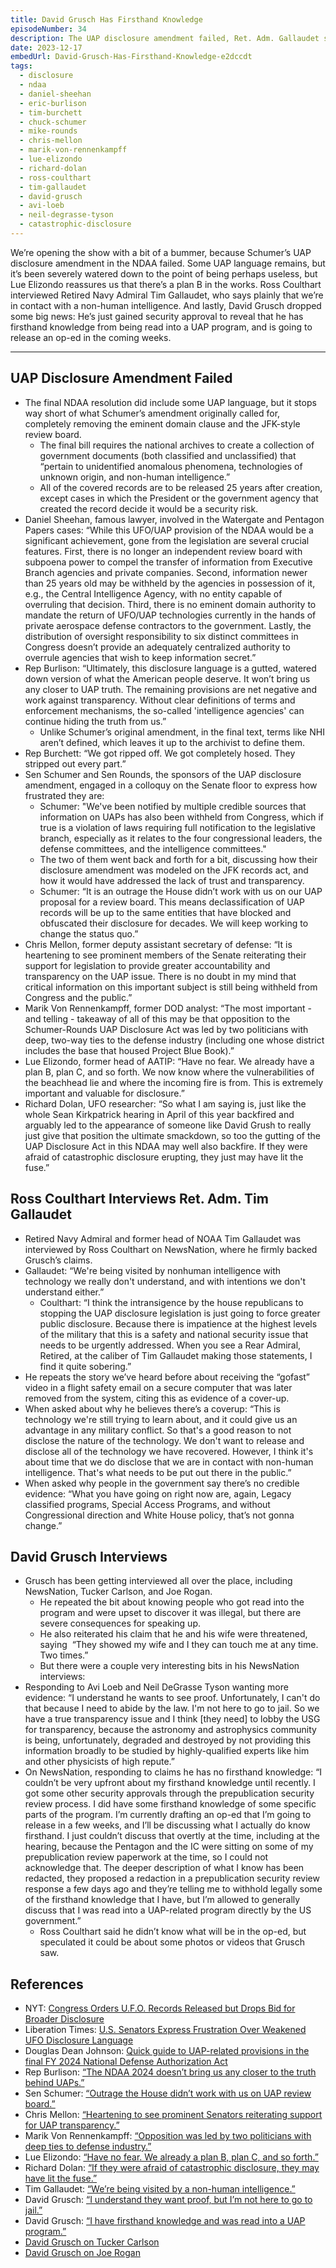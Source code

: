 ```yaml
---
title: David Grusch Has Firsthand Knowledge
episodeNumber: 34
description: The UAP disclosure amendment failed, Ret. Adm. Gallaudet says we’re in contact with NHI, and David Grusch reveals he was read into a UAP program.
date: 2023-12-17
embedUrl: David-Grusch-Has-Firsthand-Knowledge-e2dccdt
tags:
  - disclosure
  - ndaa
  - daniel-sheehan
  - eric-burlison
  - tim-burchett
  - chuck-schumer
  - mike-rounds
  - chris-mellon
  - marik-von-rennenkampff
  - lue-elizondo
  - richard-dolan
  - ross-coulthart
  - tim-gallaudet
  - david-grusch
  - avi-loeb
  - neil-degrasse-tyson
  - catastrophic-disclosure
---
```


We’re opening the show with a bit of a bummer, because Schumer’s UAP disclosure amendment in the NDAA failed. Some UAP language remains, but it’s been severely watered down to the point of being perhaps useless, but Lue Elizondo reassures us that there’s a plan B in the works. Ross Coulthart interviewed Retired Navy Admiral Tim Gallaudet, who says plainly that we’re in contact with a non-human intelligence. And lastly, David Grusch dropped some big news: He’s just gained security approval to reveal that he has firsthand knowledge from being read into a UAP program, and is going to release an op-ed in the coming weeks.

---

## UAP Disclosure Amendment Failed

- The final NDAA resolution did include some UAP language, but it stops way short of what Schumer’s amendment originally called for, completely removing the eminent domain clause and the JFK-style review board.
  - The final bill requires the national archives to create a collection of government documents (both classified and unclassified) that “pertain to unidentified anomalous phenomena, technologies of unknown origin, and non-human intelligence.”
  - All of the covered records are to be released 25 years after creation, except cases in which the President or the government agency that created the record decide it would be a security risk.
- Daniel Sheehan, famous lawyer, involved in the Watergate and Pentagon Papers cases: “While this UFO/UAP provision of the NDAA would be a significant achievement, gone from the legislation are several crucial features. First, there is no longer an independent review board with subpoena power to compel the transfer of information from Executive Branch agencies and private companies. Second, information newer than 25 years old may be withheld by the agencies in possession of it, e.g., the Central Intelligence Agency, with no entity capable of overruling that decision. Third, there is no eminent domain authority to mandate the return of UFO/UAP technologies currently in the hands of private aerospace defense contractors to the government. Lastly, the distribution of oversight responsibility to six distinct committees in Congress doesn’t provide an adequately centralized authority to overrule agencies that wish to keep information secret.”
- Rep Burlison: “Ultimately, this disclosure language is a gutted, watered down version of what the American people deserve. It won’t bring us any closer to UAP truth. The remaining provisions are net negative and work against transparency. Without clear definitions of terms and enforcement mechanisms, the so-called 'intelligence agencies' can continue hiding the truth from us.”
  - Unlike Schumer’s original amendment, in the final text, terms like NHI aren’t defined, which leaves it up to the archivist to define them.
- Rep Burchett: “We got ripped off. We got completely hosed. They stripped out every part.”
- Sen Schumer and Sen Rounds, the sponsors of the UAP disclosure amendment, engaged in a colloquy on the Senate floor to express how frustrated they are:
  - Schumer: "We've been notified by multiple credible sources that information on UAPs has also been withheld from Congress, which if true is a violation of laws requiring full notification to the legislative branch, especially as it relates to the four congressional leaders, the defense committees, and the intelligence committees."
  - The two of them went back and forth for a bit, discussing how their disclosure amendment was modeled on the JFK records act, and how it would have addressed the lack of trust and transparency.
  - Schumer: “It is an outrage the House didn’t work with us on our UAP proposal for a review board. This means declassification of UAP records will be up to the same entities that have blocked and obfuscated their disclosure for decades. We will keep working to change the status quo.”
- Chris Mellon, former deputy assistant secretary of defense: “It is heartening to see prominent members of the Senate reiterating their support for legislation to provide greater accountability and transparency on the UAP issue. There is no doubt in my mind that critical information on this important subject is still being withheld from Congress and the public.”
- Marik Von Rennenkampff, former DOD analyst: “The most important - and telling - takeaway of all of this may be that opposition to the Schumer-Rounds UAP Disclosure Act was led by two politicians with deep, two-way ties to the defense industry (including one whose district includes the base that housed Project Blue Book).”
- Lue Elizondo, former head of AATIP: “Have no fear. We already have a plan B, plan C, and so forth. We now know where the vulnerabilities of the beachhead lie and where the incoming fire is from. This is extremely important and valuable for disclosure.”
- Richard Dolan, UFO researcher: “So what I am saying is, just like the whole Sean Kirkpatrick hearing in April of this year backfired and arguably led to the appearance of someone like David Grush to really just give that position the ultimate smackdown, so too the gutting of the UAP Disclosure Act in this NDAA may well also backfire. If they were afraid of catastrophic disclosure erupting, they just may have lit the fuse.”

## Ross Coulthart Interviews Ret. Adm. Tim Gallaudet

- Retired Navy Admiral and former head of NOAA Tim Gallaudet was interviewed by Ross Coulthart on NewsNation, where he firmly backed Grusch’s claims.
- Gallaudet: “We're being visited by nonhuman intelligence with technology we really don't understand, and with intentions we don't understand either.”
  - Coulthart: “I think the intransigence by the house republicans to stopping the UAP disclosure legislation is just going to force greater public disclosure. Because there is impatience at the highest levels of the military that this is a safety and national security issue that needs to be urgently addressed. When you see a Rear Admiral, Retired, at the caliber of Tim Gallaudet making those statements, I find it quite sobering.”
- He repeats the story we’ve heard before about receiving the “gofast” video in a flight safety email on a secure computer that was later removed from the system, citing this as evidence of a cover-up.
- When asked about why he believes there’s a coverup: “This is technology we're still trying to learn about, and it could give us an advantage in any military conflict. So that's a good reason to not disclose the nature of the technology. We don't want to release and disclose all of the technology we have recovered. However, I think it's about time that we do disclose that we are in contact with non-human intelligence. That's what needs to be put out there in the public.”
- When asked why people in the government say there’s no credible evidence: “What you have going on right now are, again, Legacy classified programs, Special Access Programs, and without Congressional direction and White House policy, that’s not gonna change.”

## David Grusch Interviews

- Grusch has been getting interviewed all over the place, including NewsNation, Tucker Carlson, and Joe Rogan.
  - He repeated the bit about knowing people who got read into the program and were upset to discover it was illegal, but there are severe consequences for speaking up.
  - He also reiterated his claim that he and his wife were threatened, saying  “They showed my wife and I they can touch me at any time. Two times.”
  - But there were a couple very interesting bits in his NewsNation interviews:
- Responding to Avi Loeb and Neil DeGrasse Tyson wanting more evidence: “I understand he wants to see proof. Unfortunately, I can't do that because I need to abide by the law. I'm not here to go to jail. So we have a true transparency issue and I think [they need] to lobby the USG for transparency, because the astronomy and astrophysics community is being, unfortunately, degraded and destroyed by not providing this information broadly to be studied by highly-qualified experts like him and other physicists of high repute.”
- On NewsNation, responding to claims he has no firsthand knowledge: “I couldn’t be very upfront about my firsthand knowledge until recently. I got some other security approvals through the prepublication security review process. I did have some firsthand knowledge of some specific parts of the program. I’m currently drafting an op-ed that I’m going to release in a few weeks, and I’ll be discussing what I actually do know firsthand. I just couldn’t discuss that overtly at the time, including at the hearing, because the Pentagon and the IC were sitting on some of my prepublication review paperwork at the time, so I could not acknowledge that. The deeper description of what I know has been redacted, they proposed a redaction in a prepublication security review response a few days ago and they’re telling me to withhold legally some of the firsthand knowledge that I have, but I’m allowed to generally discuss that I was read into a UAP-related program directly by the US government.”
  - Ross Coulthart said he didn’t know what will be in the op-ed, but speculated it could be about some photos or videos that Grusch saw.

## References

- NYT: [Congress Orders U.F.O. Records Released but Drops Bid for Broader Disclosure](https://www.nytimes.com/2023/12/14/us/politics/congress-ufos-defense-pentagon.html)
- Liberation Times: [U.S. Senators Express Frustration Over Weakened UFO Disclosure Language](https://www.liberationtimes.com/home/us-senators-express-frustration-over-weakened-ufo-disclosure-language)
- Douglas Dean Johnson: [Quick guide to UAP-related provisions in the final FY 2024 National Defense Authorization Act](https://douglasjohnson.ghost.io/quick-guide-to-uap-related-provisions-in-the-final-fy-2024-national-defense-authorization-act/)
- Rep Burlison: [“The NDAA 2024 doesn’t bring us any closer to the truth behind UAPs.”](https://twitter.com/RepEricBurlison/status/1734333174400889105)
- Sen Schumer: [“Outrage the House didn’t work with us on UAP review board.”](https://twitter.com/SenSchumer/status/1735006291808969029)
- Chris Mellon: [“Heartening to see prominent Senators reiterating support for UAP transparency.”](https://twitter.com/ChrisKMellon/status/1735072989492731951)
- Marik Von Rennenkampff: [“Opposition was led by two politicians with deep ties to defense industry.”](https://twitter.com/MvonRen/status/1732627450558087298)
- Lue Elizondo: [“Have no fear. We already a plan B, plan C, and so forth.”](https://twitter.com/LueElizondo/status/1731854062717645075)
- Richard Dolan: [“If they were afraid of catastrophic disclosure, they may have lit the fuse.”](https://www.youtube.com/live/dFEH6GW4Go8?si=-jumZyfUFZ7-CA2C&t=3060)
- Tim Gallaudet: [“We’re being visited by a non-human intelligence.”](https://twitter.com/TheUfoJoe/status/1735086780767232077)
- David Grusch: [“I understand they want proof, but I’m not here to go to jail.”](https://twitter.com/TheUfoJoe/status/1735810746330878022)
- David Grusch: [“I have firsthand knowledge and was read into a UAP program.”](https://twitter.com/MikeColangelo/status/1734357199206375903)
- [David Grusch on Tucker Carlson](https://twitter.com/TuckerCarlson/status/1735083523050975277)
- [David Grusch on Joe Rogan](https://ogjre.com/episode/2065-david-grusch)
